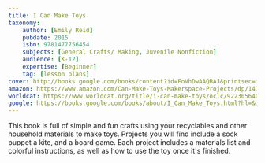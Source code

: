 ```yaml
---
title: I Can Make Toys
taxonomy:
	author: [Emily Reid]
	pubdate: 2015
	isbn: 9781477756454
	subjects: [General Crafts/ Making, Juvenile Nonfiction]
	audience: [K-12]
	expertise: [Beginner]
	tag: [lesson plans]
cover: http://books.google.com/books/content?id=FoVhDwAAQBAJ&printsec=frontcover&img=1&zoom=1&edge=curl&source=gbs_api
amazon: https://www.amazon.com/Can-Make-Toys-Makerspace-Projects/dp/1477756450/ref=sr_1_1?keywords=I+can+make+toys+Reid&qid=1575300987&sr=8-1
worldcat: https://www.worldcat.org/title/i-can-make-toys/oclc/922305640&referer=brief_results
google: https://books.google.com/books/about/I_Can_Make_Toys.html?hl=&id=FoVhDwAAQBAJ
---
```

This book is full of simple and fun crafts using your recyclables and other household materials to make toys.  Projects you will find include a sock puppet a kite, and a board game.  Each project includes a materials list and colorful instructions, as well as how to use the toy once it's finished.